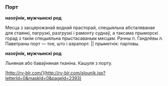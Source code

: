 ### Порт
**назоўнік, мужчынскі род**

Месца з засцярожанай воднай прасторай, спецыяльна абсталяванае для стаянкі, пагрузкі, разгрузкі і рамонту суднаў, а таксама прыморскі горад з такім спецыяльна прыстасаваным месцам. Рачны п. Гандлёвы л. Паветраны порт — тое, што і аэрапорт. || прыметнік: партовы.

**назоўнік, мужчынскі род**

Льняная або баваўняная тканіна. Кашуля з порту.

<a rel="author">[http://rv-blr.com/](http://rv-blr.com/slounik.jsp?letterId=0&maskId=0&pageId=2393)</a>

